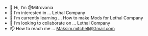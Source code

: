 - 👋 Hi, I’m @Mitrovania
- 👀 I’m interested in ... Lethal Company
- 🌱 I’m currently learning ... How to make Mods for Lethal Company
- 💞️ I’m looking to collaborate on ... Lethal Company
- 📫 How to reach me ... Maksim.mitchell@Gmail.com

<!---
Mitrovania/Mitrovania is a ✨ special ✨ repository because its `README.md` (this file) appears on your GitHub profile.
You can click the Preview link to take a look at your changes.
--->
